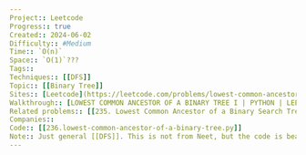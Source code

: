 ```yaml
---
Project:: Leetcode
Progress:: true
Created:: 2024-06-02
Difficulty:: #Medium 
Time:: `O(n)`
Space:: `O(1)`???
Tags:: 
Techniques:: [[DFS]]
Topic:: [[Binary Tree]]
Sites:: [Leetcode](https://leetcode.com/problems/lowest-common-ancestor-of-a-binary-tree/description/)
Walkthrough:: [LOWEST COMMON ANCESTOR OF A BINARY TREE I | PYTHON | LEETCODE 236 - YouTube](https://www.youtube.com/watch?v=WO1tfq2sbsI&ab_channel=CrackingFAANG)
Related problems:: [[235. Lowest Common Ancestor of a Binary Search Tree]]
Companies:: 
Code:: [[236.lowest-common-ancestor-of-a-binary-tree.py]]
Note:: Just general [[DFS]]. This is not from Neet, but the code is beautiful as well
---
```

